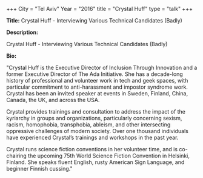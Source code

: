 +++
City = "Tel Aviv"
Year = "2016"
title = "Crystal Huff"
type = "talk"
+++

<div class="span-15  ">
  <div class="span-15  last ">
  <p><strong>Title:</strong>
  Crystal Huff - Interviewing Various Technical Candidates (Badly)
  </p>

  <p><strong>Description:</strong></p>

  <p>
  Crystal Huff - Interviewing Various Technical Candidates (Badly)

</p>
  <p><strong>Bio:</strong></p>

  <p>"Crystal Huff is the Executive Director of Inclusion Through Innovation and a former Executive Director of The Ada Initiative. She has a decade-long history of professional and volunteer work in tech and geek spaces, with particular commitment to anti-harassment and impostor syndrome work. Crystal has been an invited speaker at events in Sweden, Finland, China, Canada, the UK, and across the USA.

Crystal provides trainings and consultation to address the impact of the kyriarchy in groups and organizations, particularly concerning sexism, racism, homophobia, transphobia, ableism, and other intersecting oppressive challenges of modern society. Over one thousand individuals have experienced Crystal’s trainings and workshops in the past year.

Crystal runs science fiction conventions in her volunteer time, and is co-chairing the upcoming 75th World Science Fiction Convention in Helsinki, Finland. She speaks fluent English, rusty American Sign Language, and beginner Finnish cussing."</p>

  </div>
</div>
